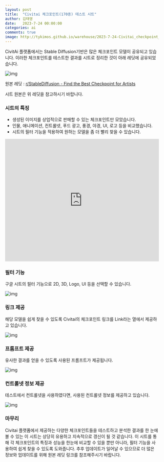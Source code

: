 ```yaml
---
layout: post
title:  "Civitai 체크포인트(170종) 테스트 시트"
author: 김태영
date:   2023-7-24 00:00:00
categories: ai
comments: true
image: http://tykimos.github.io/warehouse/2023-7-24-Civitai_checkpoint_sheet_title.png
---
```

CivitAi 플랫폼에서는 Stable Diffusion기반은 많은 체크포인트 모델이 공유되고 있습니다. 이러한 체크포인트를 테스트한 결과를 시트로 정리한 것이 아래 레딧에 공유되었습니다. 

![img](http://tykimos.github.io/warehouse/2023-7-24-Civitai_checkpoint_sheet_title.png)

원본 레딧 : [r/StableDiffusion - Find the Best Checkpoint for Artists](https://www.reddit.com/r/StableDiffusion/comments/157cv8d/find_the_best_checkpoint_for_artists_link_in/)

시트 원본은 위 레딧을 참고하시기 바랍니다.

### 시트의 특징
* 생성된 이미지를 상업적으로 판매할 수 있는 체크포인트만 모았습니다.
* 인물, 애니메이션, 컨트롤넷, 푸드 광고, 풍경, 야경, UI, 로고 등을 비교했습니다.
* 시트의 필터 기능을 적용하여 원하는 모델을 좀 더 빨리 찾을 수 있습니다.

<iframe width="100%" height="400" src="https://www.youtube.com/embed/ZZ6nvLdp4JA" title="YouTube video player" frameborder="0" allow="accelerometer; autoplay; clipboard-write; encrypted-media; gyroscope; picture-in-picture" allowfullscreen></iframe>

### 필터 기능

구글 시트의 필터 기능으로 2D, 3D, Logo, UI 등을 선택할 수 있습니다. 

![img](http://tykimos.github.io/warehouse/2023-7-24-Civitai_checkpoint_sheet_2.png)

### 링크 제공

해당 모델을 쉽게 찾을 수 있도록 Civitai의 체크포인트 링크를 Link라는 열에서 제공하고 있습니다. 

![img](http://tykimos.github.io/warehouse/2023-7-24-Civitai_checkpoint_sheet_3.png)

### 프롬프트 제공

유사한 결과를 얻을 수 있도록 사용된 프롬프트가 제공됩니다.

![img](http://tykimos.github.io/warehouse/2023-7-24-Civitai_checkpoint_sheet_4.png)

### 컨트롤넷 정보 제공

테스트에서 컨트롤넷을 사용하였다면, 사용된 컨트롤넷 정보를 제공하고 있습니다.

![img](http://tykimos.github.io/warehouse/2023-7-24-Civitai_checkpoint_sheet_5.png)

### 마무리

Civitai 플랫폼에서 제공하는 다양한 체크포인트들을 테스트하고 분석한 결과를 한 눈에 볼 수 있는 이 시트는 상당히 유용하고 지속적으로 갱신이 될 것 같습니다. 이 시트를 통해 각 체크포인트의 특징과 성능을 한눈에 비교할 수 있을 뿐만 아니라, 필터 기능을 사용하여 쉽게 찾을 수 있도록 도와줍니다. 추후 업데이트가 일어날 수 있으므로 더 많은 정보와 업데이트를 위해 원본 레딧 링크를 참조해주시기 바랍니다.
